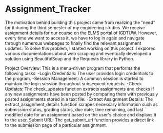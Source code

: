 # Assignment_Tracker
The motivation behind building this project came from realizing the "need" for it during the third semester of my engineering studies. We receive assignment details for our course on the ELMS portal of IGDTUW. However, every time we want to access it, we have to log in again and navigate through numerous webpages to finally find the relevant assignment updates. To solve this problem, I started working on this project. I explored various documentations about web scraping and eventually developed a solution using BeautifulSoup and the Requests library in Python.

Project Overview:
This is a menu-driven program that performs the following tasks:
-Login Credentials: The user provides login credentials to the program.
-Session Management: A common session is started to maintain the login session throughout subsequent requests.
-Check Updates: The check_updates function extracts assignments and checks if any new assignments have been posted by comparing them with previously posted assignments stored in a text file.
-Extract Assignment Details: The extract_assignment_details function scrapes necessary information such as submission status, grading status, due date, time remaining, and last modified date for an assignment based on the user's choice and displays it to the user.
Submit URL: The get_submit_url function provides a direct link to the submission page of a particular assignment.
